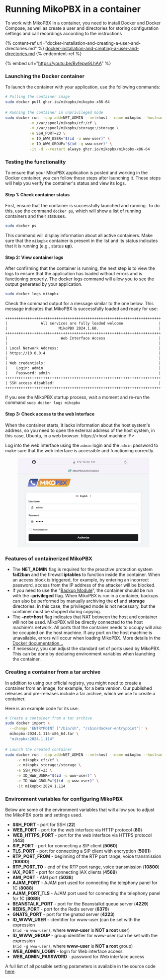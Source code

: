 # Running MikoPBX in a container

To work with MikoPBX in a container, you need to install Docker and Docker Compose, as well as create a user and directories for storing configuration settings and call recordings according to the instructions

{% content-ref url="docker-installation-and-creating-a-user-and-directories.md" %}
[docker-installation-and-creating-a-user-and-directories.md](docker-installation-and-creating-a-user-and-directories.md)
{% endcontent-ref %}

{% embed url="https://youtu.be/Bvfepw9LhAA" %}

### Launching the Docker container

To launch the container with your application, use the following commands:

```bash
# Pulling the container image
sudo docker pull ghcr.io/mikopbx/mikopbx-x86-64

# Running the container in unprivileged mode
sudo docker run --cap-add=NET_ADMIN --net=host --name mikopbx --hostname mikopbx \
           -v /var/spool/mikopbx/cf:/cf \
           -v /var/spool/mikopbx/storage:/storage \
           -e SSH_PORT=23 \
           -e ID_WWW_USER="$(id -u www-user)" \
           -e ID_WWW_GROUP="$(id -g www-user)" \
           -it -d --restart always ghcr.io/mikopbx/mikopbx-x86-64
```

### Testing the functionality

To ensure that your MikoPBX application is posted and working in the Docker container, you can follow these steps after launching it. These steps will help you verify the container's status and view its logs.

#### Step 1: Check container status

First, ensure that the container is successfully launched and running. To do this, use the command `docker ps`, which will show a list of running containers and their statuses.

```bash
sudo docker ps
```

This command will display information about all active containers. Make sure that the `mikopbx` container is present in the list and its status indicates that it is running (e.g., status **up**).

#### Step 2: View container logs

After confirming that the container is running, the next step is to view the logs to ensure that the application has loaded without errors and is functioning properly. The docker logs command will allow you to see the output generated by your application.

```bash
sudo docker logs mikopbx
```

Check the command output for a message similar to the one below. This message indicates that MikoPBX is successfully loaded and ready for use:

```
++++++++++++++++++++++++++++++++++++++++++++++++++++++++++++++++++++++
|               All services are fully loaded welcome                |
|                       MikoPBX 2024.1.60.                           |
++++++++++++++++++++++++++++++++++++++++++++++++++++++++++++++++++++++
|                        Web Interface Access                        |
|                                                                    |
| Local Network Address:                                             |
| https://10.0.0.4                                                   |
|                                                                    |
| Web credentials:                                                   |
|    Login: admin                                                    |
|    Password: admin                                                 |
++++++++++++++++++++++++++++++++++++++++++++++++++++++++++++++++++++++
| SSH access disabled!                                               |
++++++++++++++++++++++++++++++++++++++++++++++++++++++++++++++++++++++
```

If you see the MikoPBX startup process, wait a moment and re-run the command `sudo docker logs mikopbx`

#### Step 3: Check access to the web Interface

When the container starts, it lacks information about the host system's address, so you need to open the external address of the host system, in this case, Ubuntu, in a web browser. https://\<host machine IP>

Log into the web interface using the `admin` login and the `admin` password to make sure that the web interface is accessible and functioning correctly.

<figure><img src="../../.gitbook/assets/MikoPBXProxmoxInstallation_17 (2).png" alt=""><figcaption></figcaption></figure>

### Features of containerized MikoPBX

* The **NET\_ADMIN** flag is required for the proactive protection system **fail2ban** and the firewall **iptables** to function inside the container. When an access block is triggered, for example, by entering an incorrect password, access from the IP address of the attacker will be blocked.
* If you need to use the "[Backup Module](../../manual/maintenance/backup.md)", the container should be run with the **–privileged** flag. When MikoPBX is run in a container, backups can also be performed by manually archiving the **cf** and **storage** directories. In this case, the privileged mode is not necessary, but the container must be stopped during copying.
* The **–net=host** flag indicates that NAT between the host and container will not be used. MikoPBX will be directly connected to the host machine's network. All ports that the container needs to occupy will also be occupied on the host machine. If any port on the host machine is unavailable, errors will occur when loading MikoPBX. More details in the [Docker documentation...](https://docs.docker.com/network/host/)
* If necessary, you can adjust the standard set of ports used by MikoPBX. This can be done by declaring environment variables when launching the container.

### Creating a container from a tar archive

In addition to using our official registry, you might need to create a container from an image, for example, for a beta version. Our published releases and pre-releases include a tar archive, which we use to create a container.

Here is an example code for its use:

```bash
# Create a container from a tar archive
sudo docker import \
  --change 'ENTRYPOINT ["/bin/sh", "/sbin/docker-entrypoint"]' \
  mikopbx-2024.1.114-x86_64.tar \
  "mikopbx:2024.1.114"

# Launch the created container
sudo docker run --cap-add=NET_ADMIN --net=host --name mikopbx --hostname mikopbx \
	 -v mikopbx_cf:/cf \
	 -v mikopbx_storage:/storage \
	 -e SSH_PORT=23 \
	 -e ID_WWW_USER="$(id -u www-user)" \
	 -e ID_WWW_GROUP="$(id -g www-user)" \
	 -it mikopbx:2024.1.114
```

### Environment variables for configuring MikoPBX

Below are some of the environment variables that will allow you to adjust the MikoPBX ports and settings used.

* **SSH\_PORT** - port for SSH (**22**)
* **WEB\_PORT** - port for the web interface via HTTP protocol (**80**)
* **WEB\_HTTPS\_PORT** - port for the web interface via HTTPS protocol (**443**)
* **SIP\_PORT** - port for connecting a SIP client (**5060**)
* **TLS\_PORT** - port for connecting a SIP client with encryption (**5061**)
* **RTP\_PORT\_FROM** - beginning of the RTP port range, voice transmission (**10000**)
* **RTP\_PORT\_TO** - end of the RTP port range, voice transmission (**10800**)
* **IAX\_PORT** - port for connecting IAX clients (**4569**)
* **AMI\_PORT** - AMI port (**5038**)
* **AJAM\_PORT** - AJAM port used for connecting the telephony panel for 1C (**8088**)
* **AJAM\_PORT\_TLS** - AJAM port used for connecting the telephony panel for 1C (**8089**)
* **BEANSTALK\_PORT** - port for the Beanstalkd queue server (**4229**)
* **REDIS\_PORT** - port for the Redis server (**6379**)
* **GNATS\_PORT** - port for the gnatsd server (**4223**)
* **ID\_WWW\_USER** - identifier for www-user (can be set with the expression\
  `$(id -u www-user)`, where **www-user** is **NOT a root** user)
* **ID\_WWW\_GROUP** - group identifier for www-user (can be set with the expression\
  `$(id -g www-user)`, where **www-user** is **NOT a root** group)
* **WEB\_ADMIN\_LOGIN** - login for Web interface access
* **WEB\_ADMIN\_PASSWORD** - password for Web interface access

A full list of all possible setting parameters is available in the source code [here](https://github.com/mikopbx/Core/blob/develop/src/Common/Models/PbxSettingsConstants.php).
